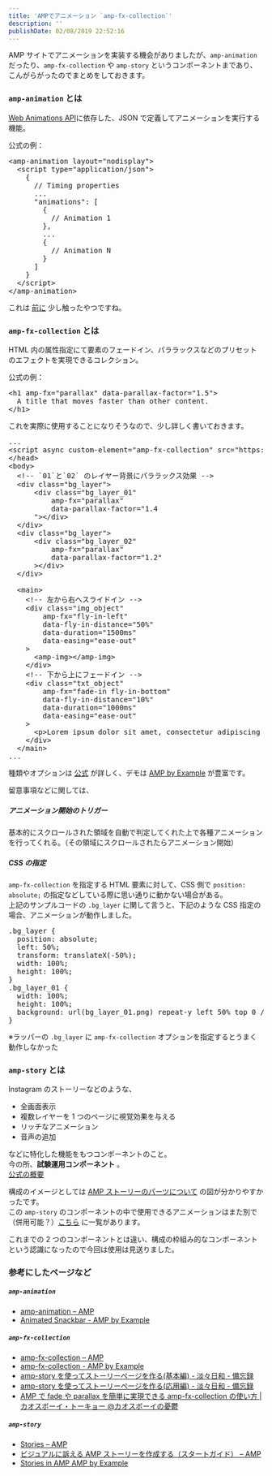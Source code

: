```yaml
---
title: 'AMPでアニメーション `amp-fx-collection`'
description: ''
publishDate: 02/08/2019 22:52:16
---
```


<p>AMP サイトでアニメーションを実装する機会がありましたが、<code>amp-animation</code> だったり、<code>amp-fx-collection</code> や <code>amp-story</code> というコンポーネントまであり、こんがらがったのでまとめをしておきます。</p>

<h3><code>amp-animation</code> とは</h3>

<p><a href="https://www.w3.org/TR/web-animations/">Web Animations API</a>に依存した、JSON で定義してアニメーションを実行する機能。</p>

<p>公式の例：</p>

<pre class="code lang-html" data-lang="html" data-unlink><span class="synIdentifier">&lt;</span>amp-animation<span class="synIdentifier"> layout=</span><span class="synConstant">&quot;nodisplay&quot;</span><span class="synIdentifier">&gt;</span>
  <span class="synIdentifier">&lt;</span><span class="synStatement">script</span><span class="synIdentifier"> </span><span class="synType">type</span><span class="synIdentifier">=</span><span class="synConstant">&quot;application/json&quot;</span><span class="synIdentifier">&gt;</span>
<span class="synSpecial">    </span><span class="synIdentifier">{</span>
<span class="synSpecial">      </span><span class="synComment">// Timing properties</span>
<span class="synSpecial">      ...</span>
<span class="synSpecial">      </span><span class="synConstant">&quot;animations&quot;</span><span class="synSpecial">: </span><span class="synIdentifier">[</span>
<span class="synSpecial">        </span><span class="synIdentifier">{</span>
<span class="synSpecial">          </span><span class="synComment">// Animation 1</span>
<span class="synSpecial">        </span><span class="synIdentifier">}</span><span class="synSpecial">,</span>
<span class="synSpecial">        ...</span>
<span class="synSpecial">        </span><span class="synIdentifier">{</span>
<span class="synSpecial">          </span><span class="synComment">// Animation N</span>
<span class="synSpecial">        </span><span class="synIdentifier">}</span>
<span class="synSpecial">      </span><span class="synIdentifier">]</span>
<span class="synSpecial">    </span><span class="synIdentifier">}</span>
<span class="synSpecial">  </span><span class="synIdentifier">&lt;/</span><span class="synStatement">script</span><span class="synIdentifier">&gt;</span>
<span class="synIdentifier">&lt;/</span>amp-animation<span class="synIdentifier">&gt;</span>
</pre>

<p>これは <a href="https://yuheijotaki.hatenablog.com/entry/2019/01/27/165136">前に</a> 少し触ったやつですね。</p>

<h3><code>amp-fx-collection</code> とは</h3>

<p>HTML 内の属性指定にて要素のフェードイン、パララックスなどのプリセットのエフェクトを実現できるコレクション。</p>

<p>公式の例：</p>

<pre class="code lang-html" data-lang="html" data-unlink><span class="synIdentifier">&lt;</span><span class="synStatement">h1</span><span class="synIdentifier"> amp-fx=</span><span class="synConstant">&quot;parallax&quot;</span><span class="synIdentifier"> </span><span class="synType">data</span><span class="synIdentifier">-parallax-factor=</span><span class="synConstant">&quot;1.5&quot;</span><span class="synIdentifier">&gt;</span>
  A title that moves faster than other content.
<span class="synIdentifier">&lt;/</span><span class="synStatement">h1</span><span class="synIdentifier">&gt;</span>
</pre>

<p>これを実際に使用することになりそうなので、少し詳しく書いておきます。</p>

<pre class="code lang-html" data-lang="html" data-unlink>...
<span class="synIdentifier">&lt;</span><span class="synStatement">script</span><span class="synIdentifier"> async custom-element=</span><span class="synConstant">&quot;amp-fx-collection&quot;</span><span class="synIdentifier"> </span><span class="synType">src</span><span class="synIdentifier">=</span><span class="synConstant">&quot;https://cdn.ampproject.org/v0/amp-fx-collection-0.1.js&quot;</span><span class="synIdentifier">&gt;&lt;/</span><span class="synStatement">script</span><span class="synIdentifier">&gt;</span>
<span class="synIdentifier">&lt;/</span><span class="synStatement">head</span><span class="synIdentifier">&gt;</span>
<span class="synIdentifier">&lt;</span><span class="synStatement">body</span><span class="synIdentifier">&gt;</span>
  <span class="synComment">&lt;!-- `01`と`02` のレイヤー背景にパララックス効果 --&gt;</span>
  <span class="synIdentifier">&lt;</span><span class="synStatement">div</span><span class="synIdentifier"> </span><span class="synType">class</span><span class="synIdentifier">=</span><span class="synConstant">&quot;bg_layer&quot;</span><span class="synIdentifier">&gt;</span>
      <span class="synIdentifier">&lt;</span><span class="synStatement">div</span><span class="synIdentifier"> </span><span class="synType">class</span><span class="synIdentifier">=</span><span class="synConstant">&quot;bg_layer_01&quot;</span>
<span class="synIdentifier">          amp-fx=</span><span class="synConstant">&quot;parallax&quot;</span>
<span class="synIdentifier">          </span><span class="synType">data</span><span class="synIdentifier">-parallax-factor=</span><span class="synConstant">&quot;1.4</span>
<span class="synConstant">      &quot;</span><span class="synIdentifier">&gt;&lt;/</span><span class="synStatement">div</span><span class="synIdentifier">&gt;</span>
  <span class="synIdentifier">&lt;/</span><span class="synStatement">div</span><span class="synIdentifier">&gt;</span>
  <span class="synIdentifier">&lt;</span><span class="synStatement">div</span><span class="synIdentifier"> </span><span class="synType">class</span><span class="synIdentifier">=</span><span class="synConstant">&quot;bg_layer&quot;</span><span class="synIdentifier">&gt;</span>
      <span class="synIdentifier">&lt;</span><span class="synStatement">div</span><span class="synIdentifier"> </span><span class="synType">class</span><span class="synIdentifier">=</span><span class="synConstant">&quot;bg_layer_02&quot;</span>
<span class="synIdentifier">          amp-fx=</span><span class="synConstant">&quot;parallax&quot;</span>
<span class="synIdentifier">          </span><span class="synType">data</span><span class="synIdentifier">-parallax-factor=</span><span class="synConstant">&quot;1.2&quot;</span>
<span class="synIdentifier">      &gt;&lt;/</span><span class="synStatement">div</span><span class="synIdentifier">&gt;</span>
  <span class="synIdentifier">&lt;/</span><span class="synStatement">div</span><span class="synIdentifier">&gt;</span>

  <span class="synIdentifier">&lt;</span>main<span class="synIdentifier">&gt;</span>
    <span class="synComment">&lt;!-- 左から右へスライドイン --&gt;</span>
    <span class="synIdentifier">&lt;</span><span class="synStatement">div</span><span class="synIdentifier"> </span><span class="synType">class</span><span class="synIdentifier">=</span><span class="synConstant">&quot;img_object&quot;</span>
<span class="synIdentifier">        amp-fx=</span><span class="synConstant">&quot;fly-in-left&quot;</span>
<span class="synIdentifier">        </span><span class="synType">data</span><span class="synIdentifier">-fly-in-distance=</span><span class="synConstant">&quot;50%&quot;</span>
<span class="synIdentifier">        </span><span class="synType">data</span><span class="synIdentifier">-duration=</span><span class="synConstant">&quot;1500ms&quot;</span>
<span class="synIdentifier">        </span><span class="synType">data</span><span class="synIdentifier">-easing=</span><span class="synConstant">&quot;ease-out&quot;</span>
<span class="synIdentifier">    &gt;</span>
      <span class="synIdentifier">&lt;</span>amp-<span class="synStatement">img</span><span class="synIdentifier">&gt;&lt;/</span>amp-<span class="synStatement">img</span><span class="synIdentifier">&gt;</span>
    <span class="synIdentifier">&lt;/</span><span class="synStatement">div</span><span class="synIdentifier">&gt;</span>
    <span class="synComment">&lt;!-- 下から上にフェードイン --&gt;</span>
    <span class="synIdentifier">&lt;</span><span class="synStatement">div</span><span class="synIdentifier"> </span><span class="synType">class</span><span class="synIdentifier">=</span><span class="synConstant">&quot;txt_object&quot;</span>
<span class="synIdentifier">        amp-fx=</span><span class="synConstant">&quot;fade-in fly-in-bottom&quot;</span>
<span class="synIdentifier">        </span><span class="synType">data</span><span class="synIdentifier">-fly-in-distance=</span><span class="synConstant">&quot;10%&quot;</span>
<span class="synIdentifier">        </span><span class="synType">data</span><span class="synIdentifier">-duration=</span><span class="synConstant">&quot;1000ms&quot;</span>
<span class="synIdentifier">        </span><span class="synType">data</span><span class="synIdentifier">-easing=</span><span class="synConstant">&quot;ease-out&quot;</span>
<span class="synIdentifier">    &gt;</span>
      <span class="synIdentifier">&lt;</span><span class="synStatement">p</span><span class="synIdentifier">&gt;</span>Lorem ipsum dolor sit amet, consectetur adipiscing elit, sed do eiusmod tempor incididunt ut labore et dolore magna aliqua.<span class="synIdentifier">&lt;/</span><span class="synStatement">p</span><span class="synIdentifier">&gt;</span>
    <span class="synIdentifier">&lt;/</span><span class="synStatement">div</span><span class="synIdentifier">&gt;</span>
  <span class="synIdentifier">&lt;/</span>main<span class="synIdentifier">&gt;</span>
...
</pre>

<p>種類やオプションは <a href="https://www.ampproject.org/ja/docs/reference/components/amp-fx-collection">公式</a> が詳しく、デモは <a href="https://ampbyexample.com/components/amp-fx-collection/">AMP by Example</a> が豊富です。</p>

<p>留意事項などに関しては、</p>

<h5>アニメーション開始のトリガー</h5>

<p>基本的にスクロールされた領域を自動で判定してくれた上で各種アニメーションを行ってくれる。（その領域にスクロールされたらアニメーション開始）</p>

<h5>CSS の指定</h5>

<p><code>amp-fx-collection</code> を指定する HTML 要素に対して、CSS 側で <code>position: absolute;</code> の指定などしている際に思い通りに動かない場合がある。<br/>
上記のサンプルコードの <code>.bg_layer</code> に関して言うと、下記のような CSS 指定の場合、アニメーションが動作しました。</p>

<pre class="code lang-css" data-lang="css" data-unlink><span class="synIdentifier">.bg_layer</span> <span class="synIdentifier">{</span>
  <span class="synType">position</span>: <span class="synConstant">absolute</span>;
  <span class="synType">left</span>: <span class="synConstant">50%</span>;
  <span class="synType">transform</span>: <span class="synIdentifier">translateX(</span><span class="synConstant">-50%</span><span class="synIdentifier">)</span>;
  <span class="synType">width</span>: <span class="synConstant">100%</span>;
  <span class="synType">height</span>: <span class="synConstant">100%</span>;
<span class="synIdentifier">}</span>
<span class="synIdentifier">.bg_layer_01</span> <span class="synIdentifier">{</span>
  <span class="synType">width</span>: <span class="synConstant">100%</span>;
  <span class="synType">height</span>: <span class="synConstant">100%</span>;
  <span class="synType">background</span>: <span class="synIdentifier">url(</span><span class="synConstant">bg_layer_01.png</span><span class="synIdentifier">)</span> <span class="synConstant">repeat-y</span> <span class="synConstant">left</span> <span class="synConstant">50%</span> <span class="synConstant">top</span> <span class="synConstant">0</span> / <span class="synConstant">1600px</span> <span class="synConstant">auto</span>;
<span class="synIdentifier">}</span>
</pre>

<p>※ラッパーの <code>.bg_layer</code> に <code>amp-fx-collection</code> オプションを指定するとうまく動作しなかった</p>

<h3><code>amp-story</code> とは</h3>

<p>Instagram のストーリーなどのような、</p>

<ul>
<li>全画面表示</li>
<li>複数レイヤーを 1 つのページに視覚効果を与える</li>
<li>リッチなアニメーション</li>
<li>音声の追加</li>
</ul>

<p>などに特化した機能をもつコンポーネントのこと。<br/>
今の所、<strong>試験運用コンポーネント</strong> 。<br/>
<a href="https://www.ampproject.org/ja/stories/">公式の概要</a></p>

<p>構成のイメージとしては <a href="https://www.ampproject.org/ja/docs/getting_started/visual_story/parts_of_story">AMP ストーリーのパーツについて</a> の図が分かりやすかったです。<br/>
この <code>amp-story</code> のコンポーネントの中で使用できるアニメーションはまた別で（併用可能？）<a href="https://www.ampproject.org/ja/docs/getting_started/visual_story/animating_elements">こちら</a> に一覧があります。</p>

<p>これまでの 2 つのコンポーネントとは違い、構成の枠組み的なコンポーネントという認識になったので今回は使用は見送りました。</p>

<h3>参考にしたページなど</h3>

<h5><code>amp-animation</code></h5>

<ul>
<li><a href="https://www.ampproject.org/docs/reference/components/amp-animation">amp-animation – AMP</a></li>
<li><a href="https://ampbyexample.com/visual_effects/animated_snackbar/">Animated Snackbar - AMP by Example</a></li>
</ul>

<h5><code>amp-fx-collection</code></h5>

<ul>
<li><a href="https://www.ampproject.org/docs/reference/components/amp-fx-collection">amp-fx-collection – AMP</a></li>
<li><a href="https://ampbyexample.com/components/amp-fx-collection/#scroll-triggered-fade-in">amp-fx-collection - AMP by Example</a></li>
<li><a href="https://www.tantan-biyori.info/blog/2018/12/amp-story.html">amp-story を使ってストーリーページを作る(基本編) - 淡々日和 - 備忘録</a></li>
<li><a href="https://www.tantan-biyori.info/blog/2018/12/story-design.html">amp-story を使ってストーリーページを作る(応用編) - 淡々日和 - 備忘録</a></li>
<li><a href="https://chaos-boy.tokyo/posts/2018-06-08/amp_amp_fx_collection/">AMP で fade や parallax を簡単に実現できる amp-fx-collection の使い方 | カオスボーイ・トーキョー @カオスボーイの憂鬱</a></li>
</ul>

<h5><code>amp-story</code></h5>

<ul>
<li><a href="https://www.ampproject.org/ja/stories/">Stories – AMP</a></li>
<li><a href="https://www.ampproject.org/ja/docs/getting_started/visual_story">ビジュアルに訴える AMP ストーリーを作成する（スタートガイド） – AMP</a></li>
<li><a href="https://ampbyexample.com/stories/introduction/amp_story_hello_world/">Stories in AMP AMP by Example</a></li>
</ul>
